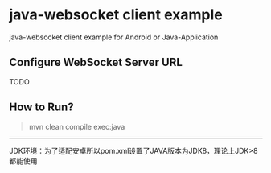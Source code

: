 # java-websocket client example

java-websocket client example for Android or Java-Application

## Configure WebSocket Server URL

TODO

## How to Run?

> mvn clean compile exec:java

---

JDK环境：为了适配安卓所以pom.xml设置了JAVA版本为JDK8，理论上JDK>8都能使用